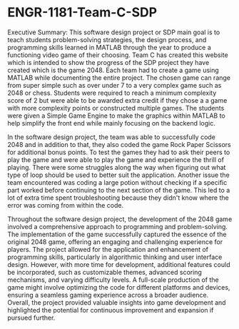 # ENGR-1181-Team-C-SDP

Executive Summary:
This software design project or SDP main goal is to teach students problem-solving strategies, the design process, and programming skills learned in MATLAB through the year to produce a functioning video game of their choosing. Team C has created this website which is intended to show the progress of the SDP project they have created which is the game 2048. Each team had to create a game using MATLAB while documenting the entire project. The chosen game can range from super simple such as over under 7 to a very complex game such as 2048 or chess. Students were required to reach a minimum complexity score of 2 but were able to be awarded extra credit if they chose a a game with more complexity points or constructed multiple games. The students were given a Simple Game Engine to make the graphics within MATLAB to help simplify the front end while mainly focusing on the backend logic. 

In the software design project, the team was able to successfully code 2048 and in addition to that, they also coded the game Rock Paper Scissors for additional bonus points. To test the games they had to ask their peers to play the game and were able to play the game and experience the thrill of playing. There were some struggles along the way when figuring out what type of loop should be used to better suit the application. Another issue the team encountered was coding a large potion without checking if a specific part worked before continuing to the next section of the game. This led to a lot of extra time spent troubleshooting because they didn't know where the error was coming from within the code. 

Throughout the software design project, the development of the 2048 game involved a comprehensive approach to programming and problem-solving. The implementation of the game successfully captured the essence of the original 2048 game, offering an engaging and challenging experience for players.  The project allowed for the application and enhancement of programming skills, particularly in algorithmic thinking and user interface design. However, with more time for development, additional features could be incorporated, such as customizable themes, advanced scoring mechanisms, and varying difficulty levels. A full-scale production of the game might involve optimizing the code for different platforms and devices, ensuring a seamless gaming experience across a broader audience. Overall, the project provided valuable insights into game development and highlighted the potential for continuous improvement and expansion if pursued further. 
